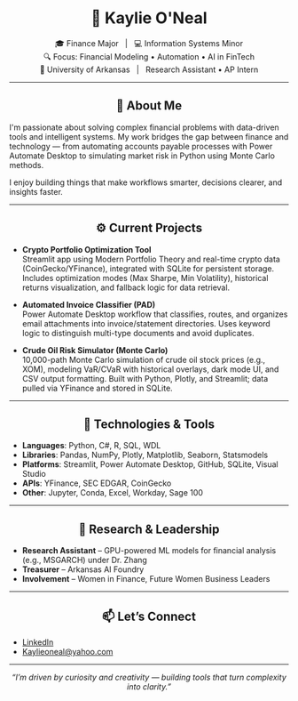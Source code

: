 <div align="center">

# 👋 Kaylie O'Neal

🎓 Finance Major &nbsp;&nbsp;|&nbsp;&nbsp; 💻 Information Systems Minor  
🔍 Focus: Financial Modeling • Automation • AI in FinTech  
📍 University of Arkansas &nbsp;&nbsp;|&nbsp;&nbsp; Research Assistant • AP Intern

</div>

---

<h2 align="center">🧠 About Me</h2>

I'm passionate about solving complex financial problems with data-driven tools and intelligent systems. My work bridges the gap between finance and technology — from automating accounts payable processes with Power Automate Desktop to simulating market risk in Python using Monte Carlo methods.

I enjoy building things that make workflows smarter, decisions clearer, and insights faster.

---

<h2 align="center">⚙️ Current Projects</h2>

- **Crypto Portfolio Optimization Tool**  
  Streamlit app using Modern Portfolio Theory and real-time crypto data (CoinGecko/YFinance), integrated with SQLite for persistent storage. Includes optimization modes (Max Sharpe, Min Volatility), historical returns visualization, and fallback logic for data retrieval.

- **Automated Invoice Classifier (PAD)**  
  Power Automate Desktop workflow that classifies, routes, and organizes email attachments into invoice/statement directories. Uses keyword logic to distinguish multi-type documents and avoid duplicates.
  
- **Crude Oil Risk Simulator (Monte Carlo)**  
  10,000-path Monte Carlo simulation of crude oil stock prices (e.g., XOM), modeling VaR/CVaR with historical overlays, dark mode UI, and CSV output formatting. Built with Python, Plotly, and Streamlit; data pulled via YFinance and stored in SQLite.

---

<h2 align="center">🧰 Technologies & Tools</h2>

- **Languages**: Python, C#, R, SQL, WDL  
- **Libraries**: Pandas, NumPy, Plotly, Matplotlib, Seaborn, Statsmodels  
- **Platforms**: Streamlit, Power Automate Desktop, GitHub, SQLite, Visual Studio  
- **APIs**: YFinance, SEC EDGAR, CoinGecko  
- **Other**: Jupyter, Conda, Excel, Workday, Sage 100

---

<h2 align="center">🔬 Research & Leadership</h2>

- **Research Assistant** – GPU-powered ML models for financial analysis (e.g., MSGARCH) under Dr. Zhang  
- **Treasurer** – Arkansas AI Foundry  
- **Involvement** – Women in Finance, Future Women Business Leaders

---

<h2 align="center">📫 Let’s Connect</h2>

- [LinkedIn](https://www.linkedin.com/in/kaylie-oneal-447715293/)  
- Kaylieoneal@yahoo.com

---

<div align="center"><i>“I’m driven by curiosity and creativity — building tools that turn complexity into clarity.”</i></div>

